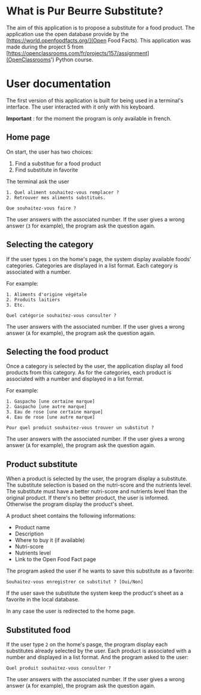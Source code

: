 # What is Pur Beurre Substitute?

The aim of this application is to propose a substitute for a food product.
The application use the open database provide by the [https://world.openfoodfacts.org/](Open Food Facts).
This application was made during the project 5 from [https://openclassrooms.com/fr/projects/157/assignment](OpenClassrooms') Python course.
# User documentation

The first version of this application is built for being used in a terminal's interface.
The user interacted with it only with his keyboard.

**Important** : for the moment the program is only available in french.

## Home page

On start, the user has two choices:

1. Find a substitue for a food product
2. Find substitute in favorite

The terminal ask the user

```
1. Quel aliment souhaitez-vous remplacer ?
2. Retrouver mes aliments substitués.

Que souhaitez-vous faire ?
```

The user answers with the associated number.
If the user gives a wrong answer (```3``` for example), the program ask the question again.

## Selecting the category

If the user types ```1``` on the home's page, the system display available foods' categories.
Categories are displayed in a list format. Each category is associated with a number.

For example:

```
1. Aliments d'origine végétale
2. Produits laitiers
3. Etc.

Quel catégorie souhaitez-vous consulter ?
```

The user answers with the associated number.
If the user gives a wrong answer (```A``` for example), the program ask the question again.

## Selecting the food product

Once a category is selected by the user, the application display all food products from this category.
As for the categories, each product is associated with a number and displayed in a list format.

For example:

```
1. Gaspacho [une certaine marque]
2. Gaspacho [une autre marque]
3. Eau de rose [une certaine marque]
4. Eau de rose [une autre marque]

Pour quel produit souhaitez-vous trouver un substitut ?
```

The user answers with the associated number.
If the user gives a wrong answer (```A``` for example), the program ask the question again.

## Product substitute

When a product is selected by the user, the program display a substitute.
The substitute selection is based on the nutri-score and the nutrients level. The substitute must have a better nutri-score and nutrients level than the original product.
If there's no better product, the user is informed. Otherwise the program display the product's sheet.

A product sheet contains the following informations:
- Product name
- Description
- Where to buy it (if available)
- Nutri-score
- Nutrients level
- Link to the Open Food Fact page

The program asked the user if he wants to save this substitute as a favorite:

```
Souhaitez-vous enregistrer ce substitut ? [Oui/Non]
```

If the user save the substitute the system keep the product's sheet as a favorite in the local database.

In any case the user is redirected to the home page.

## Substituted food

If the user type ```2``` on the home's pasge, the program display each substitutes already selected by the user.
Each product is associated with a number and displayed in a list format.
And the program asked to the user:

```
Quel produit souhaitez-vous consulter ?
```

The user answers with the associated number.
If the user gives a wrong answer (```A``` for example), the program ask the question again.
